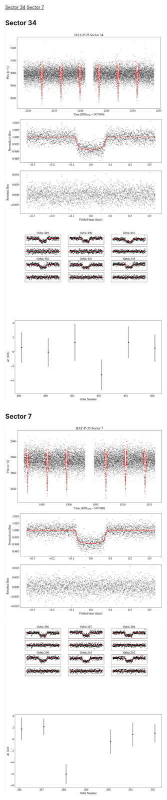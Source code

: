 [Sector 34](#sector34)
[Sector 7](#sector7)

<a name = "sector34"></a>
## Sector 34
![alt text](/tt/HAT-P-35_Sector_34/HAT-P-35_Sector_34_a_TimeSeries.png)
![alt text](/tt/HAT-P-35_Sector_34/HAT-P-35_Sector_34_b_FoldedLightCurve.png)
![alt text](/tt/HAT-P-35_Sector_34/HAT-P-35_Sector_34_b_IndividualTransitsWithFit.png)
![alt text](/tt/HAT-P-35_Sector_34/HAT-P-35_Sector_34_c_TimingResiduals.png)

<a name = "sector7"></a>
## Sector 7
![alt text](/tt/HAT-P-35_Sector_7/HAT-P-35_Sector_7_a_TimeSeries.png)
![alt text](/tt/HAT-P-35_Sector_7/HAT-P-35_Sector_7_b_FoldedLightCurve.png)
![alt text](/tt/HAT-P-35_Sector_7/HAT-P-35_Sector_7_b_IndividualTransitsWithFit.png)
![alt text](/tt/HAT-P-35_Sector_7/HAT-P-35_Sector_7_c_TimingResiduals.png)

